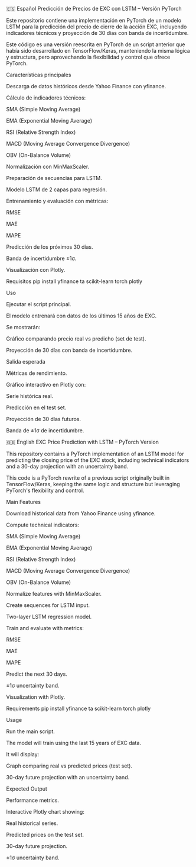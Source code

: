 🇪🇸 Español
Predicción de Precios de EXC con LSTM – Versión PyTorch

Este repositorio contiene una implementación en PyTorch de un modelo LSTM para la predicción del precio de cierre de la acción EXC, incluyendo indicadores técnicos y proyección de 30 días con banda de incertidumbre.

Este código es una versión reescrita en PyTorch de un script anterior que había sido desarrollado en TensorFlow/Keras, manteniendo la misma lógica y estructura, pero aprovechando la flexibilidad y control que ofrece PyTorch.

Características principales

Descarga de datos históricos desde Yahoo Finance con yfinance.

Cálculo de indicadores técnicos:

SMA (Simple Moving Average)

EMA (Exponential Moving Average)

RSI (Relative Strength Index)

MACD (Moving Average Convergence Divergence)

OBV (On-Balance Volume)

Normalización con MinMaxScaler.

Preparación de secuencias para LSTM.

Modelo LSTM de 2 capas para regresión.

Entrenamiento y evaluación con métricas:

RMSE

MAE

MAPE

Predicción de los próximos 30 días.

Banda de incertidumbre ±1σ.

Visualización con Plotly.

Requisitos
pip install yfinance ta scikit-learn torch plotly

Uso

Ejecutar el script principal.

El modelo entrenará con datos de los últimos 15 años de EXC.

Se mostrarán:

Gráfico comparando precio real vs predicho (set de test).

Proyección de 30 días con banda de incertidumbre.

Salida esperada

Métricas de rendimiento.

Gráfico interactivo en Plotly con:

Serie histórica real.

Predicción en el test set.

Proyección de 30 días futuros.

Banda de ±1σ de incertidumbre.

🇬🇧 English
EXC Price Prediction with LSTM – PyTorch Version

This repository contains a PyTorch implementation of an LSTM model for predicting the closing price of the EXC stock, including technical indicators and a 30-day projection with an uncertainty band.

This code is a PyTorch rewrite of a previous script originally built in TensorFlow/Keras, keeping the same logic and structure but leveraging PyTorch's flexibility and control.

Main Features

Download historical data from Yahoo Finance using yfinance.

Compute technical indicators:

SMA (Simple Moving Average)

EMA (Exponential Moving Average)

RSI (Relative Strength Index)

MACD (Moving Average Convergence Divergence)

OBV (On-Balance Volume)

Normalize features with MinMaxScaler.

Create sequences for LSTM input.

Two-layer LSTM regression model.

Train and evaluate with metrics:

RMSE

MAE

MAPE

Predict the next 30 days.

±1σ uncertainty band.

Visualization with Plotly.

Requirements
pip install yfinance ta scikit-learn torch plotly

Usage

Run the main script.

The model will train using the last 15 years of EXC data.

It will display:

Graph comparing real vs predicted prices (test set).

30-day future projection with an uncertainty band.

Expected Output

Performance metrics.

Interactive Plotly chart showing:

Real historical series.

Predicted prices on the test set.

30-day future projection.

±1σ uncertainty band.
